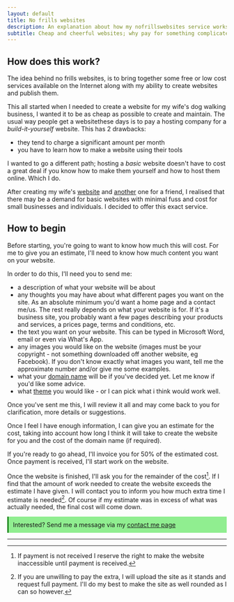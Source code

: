 ```yaml
---
layout: default
title: No frills websites
description: An explanation about how my nofrillswebsites service works.
subtitle: Cheap and cheerful websites; why pay for something complicated if you don't need it.
---
```

## How does this work?

The idea behind no frills websites, is to bring together some free or low cost services available on the Internet along with my ability to create websites and publish them.

This all started when I needed to create a website for my wife's dog walking business, I wanted it to be as cheap as possible to create and maintain. The usual way people get a websitethese days is to pay a hosting company for a *build-it-yourself* website. This has 2 drawbacks:

+ they tend to charge a significant amount per month
+ you have to learn how to make a website using their tools

I wanted to go a different path; hosting a _basic_ website doesn't have to cost a great deal if you know how to make them yourself and how to host them online. Which I do.

After creating my wife's [website](https://www.laneastdogwalkingservices.co.uk) and [another](https://www.romacoon.com) one for a friend, I realised that there may be a demand for basic websites with minimal fuss and cost for small businesses and individuals. I decided to offer this exact service.

## How to begin

Before starting, you're going to want to know how much this will cost. For me to give you an estimate, I'll need to know how much content you want on your website.

In order to do this, I'll need you to send me:

+ a description of what your website will be about
+ any thoughts you may have about what different pages you want on the site. As an absolute minimum you'd want a home page and a contact me/us. The rest really depends on what your website is for. If it's a business site, you probably want a few pages describing your products and services, a prices page, terms and conditions, etc.
+ the text you want on your website. This can be typed in Microsoft Word, email or even via What's App.
+ any images you would like on the website (images must be your copyright - not something downloaded off another website, eg Facebook). If you don't know exactly what images you want, tell me the approximate number and/or give me some examples.
+ what your [domain name](/domainname) will be if you've decided yet. Let me know if you'd like some advice.
+ what [theme](https://jekyllthemes.io/free) you would like - or I can pick what i think would work well.

Once you've sent me this, I will review it all and may come back to you for clarification, more details or suggestions.

Once I feel I have enough information, I can give you an estimate for the cost, taking into account how long I think it will take to create the website for you and the cost of the domain name (if required).

If you're ready to go ahead, I'll invoice you for 50% of the estimated cost. Once payment is received, I'll start work on the website.

Once the website is finished, I'll ask you for the remainder of the cost[^2]. If I find that the amount of work needed to create the website exceeds the estimate I have given. I will contact you to inform you how much extra time I estimate is needed[^3]. Of course if my estimate was in excess of what was actually needed, the final cost will come down.

<div style="clear:both; border-left: 3px solid green; background-color: lightgreen; padding:10px">
    Interested?
    Send me a message via my <a href="/contactme/">contact me page</a>
</div>

---

[^2]: If payment is not received I reserve the right to make the website inaccessible until payment is received.

[^3]: If you are unwilling to pay the extra, I will upload the site as it stands and request full payment. I'll do my best to make the site as well rounded as I can so  however.
